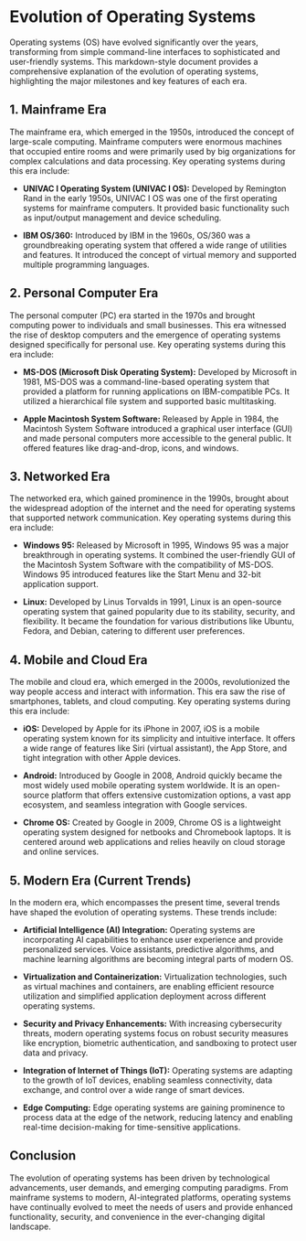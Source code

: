 # Evolution of Operating Systems

Operating systems (OS) have evolved significantly over the years, transforming from simple command-line interfaces to sophisticated and user-friendly systems. This markdown-style document provides a comprehensive explanation of the evolution of operating systems, highlighting the major milestones and key features of each era.

## 1. Mainframe Era

The mainframe era, which emerged in the 1950s, introduced the concept of large-scale computing. Mainframe computers were enormous machines that occupied entire rooms and were primarily used by big organizations for complex calculations and data processing. Key operating systems during this era include:

- **UNIVAC I Operating System (UNIVAC I OS):** Developed by Remington Rand in the early 1950s, UNIVAC I OS was one of the first operating systems for mainframe computers. It provided basic functionality such as input/output management and device scheduling.

- **IBM OS/360:** Introduced by IBM in the 1960s, OS/360 was a groundbreaking operating system that offered a wide range of utilities and features. It introduced the concept of virtual memory and supported multiple programming languages.

## 2. Personal Computer Era

The personal computer (PC) era started in the 1970s and brought computing power to individuals and small businesses. This era witnessed the rise of desktop computers and the emergence of operating systems designed specifically for personal use. Key operating systems during this era include:

- **MS-DOS (Microsoft Disk Operating System):** Developed by Microsoft in 1981, MS-DOS was a command-line-based operating system that provided a platform for running applications on IBM-compatible PCs. It utilized a hierarchical file system and supported basic multitasking.

- **Apple Macintosh System Software:** Released by Apple in 1984, the Macintosh System Software introduced a graphical user interface (GUI) and made personal computers more accessible to the general public. It offered features like drag-and-drop, icons, and windows.

## 3. Networked Era

The networked era, which gained prominence in the 1990s, brought about the widespread adoption of the internet and the need for operating systems that supported network communication. Key operating systems during this era include:

- **Windows 95:** Released by Microsoft in 1995, Windows 95 was a major breakthrough in operating systems. It combined the user-friendly GUI of the Macintosh System Software with the compatibility of MS-DOS. Windows 95 introduced features like the Start Menu and 32-bit application support.

- **Linux:** Developed by Linus Torvalds in 1991, Linux is an open-source operating system that gained popularity due to its stability, security, and flexibility. It became the foundation for various distributions like Ubuntu, Fedora, and Debian, catering to different user preferences.

## 4. Mobile and Cloud Era

The mobile and cloud era, which emerged in the 2000s, revolutionized the way people access and interact with information. This era saw the rise of smartphones, tablets, and cloud computing. Key operating systems during this era include:

- **iOS:** Developed by Apple for its iPhone in 2007, iOS is a mobile operating system known for its simplicity and intuitive interface. It offers a wide range of features like Siri (virtual assistant), the App Store, and tight integration with other Apple devices.

- **Android:** Introduced by Google in 2008, Android quickly became the most widely used mobile operating system worldwide. It is an open-source platform that offers extensive customization options, a vast app ecosystem, and seamless integration with Google services.

- **Chrome OS:** Created by Google in 2009, Chrome OS is a lightweight operating system designed for netbooks and Chromebook laptops. It is centered around web applications and relies heavily on cloud storage and online services.

## 5. Modern Era (Current Trends)

In the modern era, which encompasses the present time, several trends have shaped the evolution of operating systems. These trends include:

- **Artificial Intelligence (AI) Integration:** Operating systems are incorporating AI capabilities to enhance user experience and provide personalized services. Voice assistants, predictive algorithms, and machine learning algorithms are becoming integral parts of modern OS.

- **Virtualization and Containerization:** Virtualization technologies, such as virtual machines and containers, are enabling efficient resource utilization and simplified application deployment across different operating systems.

- **Security and Privacy Enhancements:** With increasing cybersecurity threats, modern operating systems focus on robust security measures like encryption, biometric authentication, and sandboxing to protect user data and privacy.

- **Integration of Internet of Things (IoT):** Operating systems are adapting to the growth of IoT devices, enabling seamless connectivity, data exchange, and control over a wide range of smart devices.

- **Edge Computing:** Edge operating systems are gaining prominence to process data at the edge of the network, reducing latency and enabling real-time decision-making for time-sensitive applications.

## Conclusion

The evolution of operating systems has been driven by technological advancements, user demands, and emerging computing paradigms. From mainframe systems to modern, AI-integrated platforms, operating systems have continually evolved to meet the needs of users and provide enhanced functionality, security, and convenience in the ever-changing digital landscape.